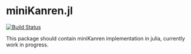 # miniKanren.jl

[![Build Status](https://travis-ci.org/latticetower/miniKanren.jl.svg?branch=master)](https://travis-ci.org/latticetower/miniKanren.jl)

This package should contain miniKanren implementation in julia, currently work in progress.
